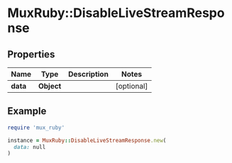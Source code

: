 # MuxRuby::DisableLiveStreamResponse

## Properties

| Name | Type | Description | Notes |
| ---- | ---- | ----------- | ----- |
| **data** | **Object** |  | [optional] |

## Example

```ruby
require 'mux_ruby'

instance = MuxRuby::DisableLiveStreamResponse.new(
  data: null
)
```

